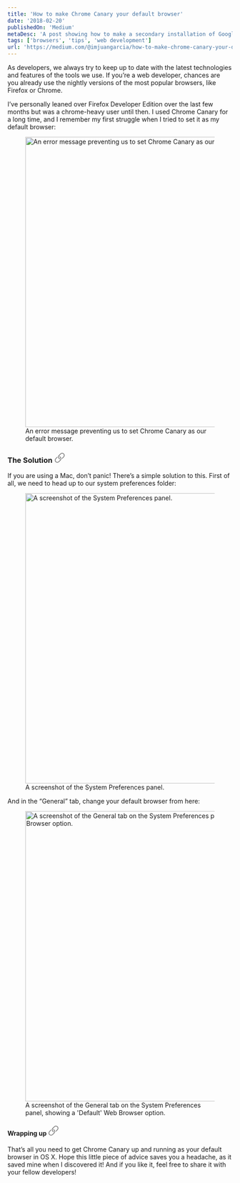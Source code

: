```yaml
---
title: 'How to make Chrome Canary your default browser'
date: '2018-02-20'
publishedOn: 'Medium'
metaDesc: 'A post showing how to make a secondary installation of Google Chrome your default browser.'
tags: ['browsers', 'tips', 'web development']
url: 'https://medium.com/@imjuangarcia/how-to-make-chrome-canary-your-default-browser-cd8b4c9b882a'
---
```


As developers, we always try to keep up to date with the latest technologies and features of the tools we use. If you’re a web developer, chances are you already use the nightly versions of the most popular browsers, like Firefox or Chrome.

I’ve personally leaned over Firefox Developer Edition over the last few months but was a chrome-heavy user until then. I used Chrome Canary for a long time, and I remember my first struggle when I tried to set it as my default browser:

<figure>
  <img
    src="https://res.cloudinary.com/jmg-cursos/image/upload/w_512,f_auto,q_auto:good/blog/how-to-make-chrome-canary-your-default-browser/1_F_5-3GDXduZpMojfD6xNbA.png"
    srcset="https://res.cloudinary.com/jmg-cursos/image/upload/w_256,f_auto,q_auto:good/blog/how-to-make-chrome-canary-your-default-browser/1_F_5-3GDXduZpMojfD6xNbA.png 256w, https://res.cloudinary.com/jmg-cursos/image/upload/w_512,f_auto,q_auto:good/blog/how-to-make-chrome-canary-your-default-browser/1_F_5-3GDXduZpMojfD6xNbA.png 512w, https://res.cloudinary.com/jmg-cursos/image/upload/w_650,f_auto,q_auto:good/blog/how-to-make-chrome-canary-your-default-browser/1_F_5-3GDXduZpMojfD6xNbA.png 650w"
    sizes="(min-width: 650px) 650px, 100vw"
    width="650"
    loading="lazy"
    alt="An error message preventing us to set Chrome Canary as our default browser."
  />
  <figcaption>
    An error message preventing us to set Chrome Canary as our default browser.
  </figcaption>
</figure>

<h3 id="the-solution">
  The Solution

  <a href="#the-solution" aria-label="Permalink">
    <svg width="23" height="23" viewBox="0 0 23 23" fill="none" xmlns="http://www.w3.org/2000/svg"><path d="M13.9326 17.7227C16.0811 15.5742 16.0811 12.0078 13.9326 9.81641C13.374 9.30078 12.7725 8.91406 12.1279 8.61328C11.8701 8.52734 11.5264 8.65625 11.4404 8.95703C11.3975 9.12891 11.3545 9.42969 11.3115 9.60156C11.3115 9.81641 11.4404 10.0312 11.6553 10.1172C12.085 10.2891 12.4717 10.5898 12.8154 10.9336C14.4053 12.4805 14.4053 15.0586 12.8584 16.6055L12.8154 16.6484L9.4209 20.043C7.83105 21.6328 5.2959 21.6328 3.70605 20.043C2.11621 18.4531 2.11621 15.918 3.70605 14.3281C3.70605 14.3281 6.24121 11.793 6.92871 11.1055C7.05762 10.9766 7.10059 10.8047 7.10059 10.6758C7.05762 10.4609 7.05762 10.2461 7.05762 10.0312C7.01465 9.60156 6.49902 9.38672 6.15527 9.6875C6.1123 9.73047 6.06934 9.77344 6.02637 9.81641L2.63184 13.2539C0.44043 15.4023 0.44043 18.9688 2.63184 21.1172C4.78027 23.3086 8.34668 23.3086 10.4951 21.1172L13.9326 17.7227ZM10.0225 13.7266C10.5811 14.2422 11.1826 14.6289 11.8271 14.9297C12.085 15.0156 12.4287 14.8867 12.5146 14.5859C12.5576 14.4141 12.6006 14.1133 12.6436 13.9414C12.6436 13.7266 12.5146 13.5117 12.2998 13.4258C11.8701 13.2539 11.4834 12.9531 11.1396 12.6094C9.5498 11.0625 9.5498 8.48438 11.0967 6.9375L11.1396 6.89453L14.5342 3.5C16.124 1.91016 18.6592 1.91016 20.249 3.5C21.8389 5.08984 21.8389 7.625 20.249 9.21484C20.249 9.21484 17.7139 11.75 17.0264 12.4375C16.8975 12.5664 16.8545 12.7383 16.8545 12.8672C16.8975 13.0391 16.8975 13.3398 16.8975 13.5117C16.9404 13.9414 17.4561 14.1562 17.7998 13.8555C17.8428 13.8125 17.8857 13.7695 17.9287 13.7266L21.3232 10.2891C23.5146 8.14062 23.5146 4.57422 21.3232 2.42578C19.1748 0.234375 15.6084 0.234375 13.46 2.42578L10.0225 5.82031C7.87402 7.96875 7.87402 11.5352 10.0225 13.7266Z" fill="#767676"/></svg>
  </a>
</h3>

If you are using a Mac, don’t panic! There’s a simple solution to this. First of all, we need to head up to our system preferences folder:

<figure>
  <img
    src="https://res.cloudinary.com/jmg-cursos/image/upload/w_512,f_auto,q_auto:good/blog/how-to-make-chrome-canary-your-default-browser/1_7ybymKKG3xw0d95-MvhxAw.png"
    srcset="https://res.cloudinary.com/jmg-cursos/image/upload/w_256,f_auto,q_auto:good/blog/how-to-make-chrome-canary-your-default-browser/1_7ybymKKG3xw0d95-MvhxAw.png 256w, https://res.cloudinary.com/jmg-cursos/image/upload/w_512,f_auto,q_auto:good/blog/how-to-make-chrome-canary-your-default-browser/1_7ybymKKG3xw0d95-MvhxAw.png 512w, https://res.cloudinary.com/jmg-cursos/image/upload/w_650,f_auto,q_auto:good/blog/how-to-make-chrome-canary-your-default-browser/1_7ybymKKG3xw0d95-MvhxAw.png 650w"
    sizes="(min-width: 650px) 650px, 100vw"
    width="650"
    loading="lazy"
    alt="A screenshot of the System Preferences panel."
  />
  <figcaption>
    A screenshot of the System Preferences panel.
  </figcaption>
</figure>

And in the “General” tab, change your default browser from here:

<figure>
  <img
    src="https://res.cloudinary.com/jmg-cursos/image/upload/w_512,f_auto,q_auto:good/blog/how-to-make-chrome-canary-your-default-browser/1_MK_HSTmVd4ebMejWo32-ZA.jpg"
    srcset="https://res.cloudinary.com/jmg-cursos/image/upload/w_256,f_auto,q_auto:good/blog/how-to-make-chrome-canary-your-default-browser/1_MK_HSTmVd4ebMejWo32-ZA.jpg 256w, https://res.cloudinary.com/jmg-cursos/image/upload/w_512,f_auto,q_auto:good/blog/how-to-make-chrome-canary-your-default-browser/1_MK_HSTmVd4ebMejWo32-ZA.jpg 512w, https://res.cloudinary.com/jmg-cursos/image/upload/w_650,f_auto,q_auto:good/blog/how-to-make-chrome-canary-your-default-browser/1_MK_HSTmVd4ebMejWo32-ZA.jpg 650w"
    sizes="(min-width: 650px) 650px, 100vw"
    width="650"
    loading="lazy"
    alt="A screenshot of the General tab on the System Preferences panel, showing a 'Default' Web Browser option."
  />
  <figcaption>
    A screenshot of the General tab on the System Preferences panel, showing a 'Default' Web Browser option.
  </figcaption>
</figure>

<h4 id="wrapping-up">
  Wrapping up

  <a href="#wrapping-up" aria-label="Permalink">
    <svg width="23" height="23" viewBox="0 0 23 23" fill="none" xmlns="http://www.w3.org/2000/svg"><path d="M13.9326 17.7227C16.0811 15.5742 16.0811 12.0078 13.9326 9.81641C13.374 9.30078 12.7725 8.91406 12.1279 8.61328C11.8701 8.52734 11.5264 8.65625 11.4404 8.95703C11.3975 9.12891 11.3545 9.42969 11.3115 9.60156C11.3115 9.81641 11.4404 10.0312 11.6553 10.1172C12.085 10.2891 12.4717 10.5898 12.8154 10.9336C14.4053 12.4805 14.4053 15.0586 12.8584 16.6055L12.8154 16.6484L9.4209 20.043C7.83105 21.6328 5.2959 21.6328 3.70605 20.043C2.11621 18.4531 2.11621 15.918 3.70605 14.3281C3.70605 14.3281 6.24121 11.793 6.92871 11.1055C7.05762 10.9766 7.10059 10.8047 7.10059 10.6758C7.05762 10.4609 7.05762 10.2461 7.05762 10.0312C7.01465 9.60156 6.49902 9.38672 6.15527 9.6875C6.1123 9.73047 6.06934 9.77344 6.02637 9.81641L2.63184 13.2539C0.44043 15.4023 0.44043 18.9688 2.63184 21.1172C4.78027 23.3086 8.34668 23.3086 10.4951 21.1172L13.9326 17.7227ZM10.0225 13.7266C10.5811 14.2422 11.1826 14.6289 11.8271 14.9297C12.085 15.0156 12.4287 14.8867 12.5146 14.5859C12.5576 14.4141 12.6006 14.1133 12.6436 13.9414C12.6436 13.7266 12.5146 13.5117 12.2998 13.4258C11.8701 13.2539 11.4834 12.9531 11.1396 12.6094C9.5498 11.0625 9.5498 8.48438 11.0967 6.9375L11.1396 6.89453L14.5342 3.5C16.124 1.91016 18.6592 1.91016 20.249 3.5C21.8389 5.08984 21.8389 7.625 20.249 9.21484C20.249 9.21484 17.7139 11.75 17.0264 12.4375C16.8975 12.5664 16.8545 12.7383 16.8545 12.8672C16.8975 13.0391 16.8975 13.3398 16.8975 13.5117C16.9404 13.9414 17.4561 14.1562 17.7998 13.8555C17.8428 13.8125 17.8857 13.7695 17.9287 13.7266L21.3232 10.2891C23.5146 8.14062 23.5146 4.57422 21.3232 2.42578C19.1748 0.234375 15.6084 0.234375 13.46 2.42578L10.0225 5.82031C7.87402 7.96875 7.87402 11.5352 10.0225 13.7266Z" fill="#767676"/></svg>
  </a>
</h4>

That’s all you need to get Chrome Canary up and running as your default browser in OS X. Hope this little piece of advice saves you a headache, as it saved mine when I discovered it! And if you like it, feel free to share it with your fellow developers!
